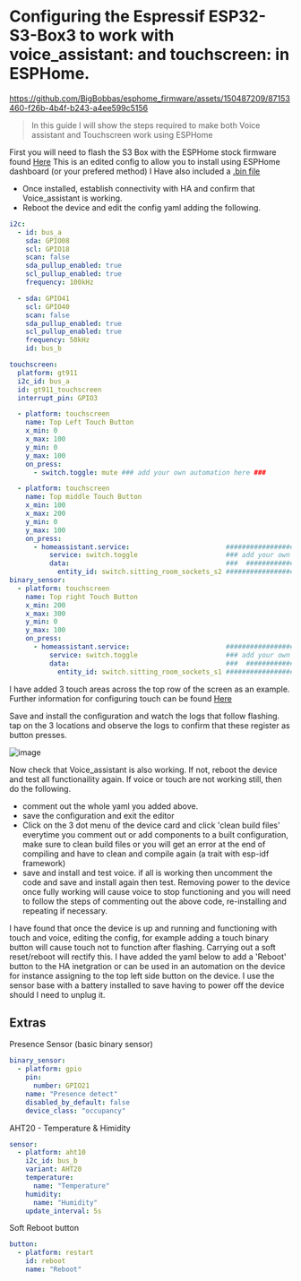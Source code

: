 # Configuring the Espressif ESP32-S3-Box3 to work with voice_assistant: and touchscreen: in ESPHome.


https://github.com/BigBobbas/esphome_firmware/assets/150487209/87153460-f26b-4b4f-b243-a4ee599c5156


>In this guide I will show the steps required to make both Voice assistant and Touchscreen work using ESPHome

First you will need to flash the S3 Box with the ESPHome stock firmware found [Here](<https://github.com/BigBobbas/esphome_firmware/blob/main/S3box3_personalised_in_progress/esp32-s3box3-esphome.yaml>) This is an edited config to allow you to install using ESPHome dashboard (or your prefered method) I Have also included a [.bin file](<https://github.com/BigBobbas/esphome_firmware/blob/main/S3box3_personalised_in_progress/esp32-s3-box-3-factory.bin>)
- Once installed, establish connectivity with HA and confirm that Voice_assistant is working.
- Reboot the device and edit the config yaml adding the following.
```yaml
i2c:
  - id: bus_a
    sda: GPIO08
    scl: GPIO18
    scan: false
    sda_pullup_enabled: true
    scl_pullup_enabled: true
    frequency: 100kHz

  - sda: GPIO41
    scl: GPIO40
    scan: false
    sda_pullup_enabled: true
    scl_pullup_enabled: true
    frequency: 50kHz
    id: bus_b

touchscreen:
  platform: gt911
  i2c_id: bus_a
  id: gt911_touchscreen
  interrupt_pin: GPIO3

  - platform: touchscreen
    name: Top Left Touch Button
    x_min: 0
    x_max: 100
    y_min: 0
    y_max: 100
    on_press:
      - switch.toggle: mute ### add your own automation here ###

  - platform: touchscreen
    name: Top middle Touch Button
    x_min: 100
    x_max: 200
    y_min: 0
    y_max: 100
    on_press:
      - homeassistant.service:                        ####################################      
          service: switch.toggle                      ### add your own automation here ###
          data:                                       ###  ##########################  ###
            entity_id: switch.sitting_room_sockets_s2 ####################################
binary_sensor:
  - platform: touchscreen
    name: Top right Touch Button
    x_min: 200
    x_max: 300
    y_min: 0
    y_max: 100
    on_press:
      - homeassistant.service:                        ####################################      
          service: switch.toggle                      ### add your own automation here ###
          data:                                       ###  ##########################  ###
            entity_id: switch.sitting_room_sockets_s1 ####################################

```
I have added 3 touch areas across the top row of the screen as an example. Further information for configuring touch can be found [Here](<https://esphome.io/components/touchscreen/index.html>)

Save and install the configuration and watch the logs that follow flashing. tap on the 3 locations and observe the logs to confirm that these register as button presses.

![image](https://github.com/BigBobbas/esphome_firmware/assets/150487209/7cc2f3e9-e660-4fda-8f00-0ea5ed89e6b5)

Now check that Voice_assistant is also working. If not, reboot the device and test all functionaility again.
If voice or touch are not working still, then do the following.
- comment out the whole yaml you added above.
- save the configuration and exit the editor
- Click on the 3 dot menu of the device card and click 'clean build files' everytime you comment out or add components to a built configuration, make sure to clean build files or you will get an error at the end of compiling and have to clean and compile again (a trait with esp-idf framework)
- save and install and test voice. if all is working then uncomment the code and save and install again then test. 
Removing power to the device once fully working will cause voice to stop functioning and you will need to follow the steps of commenting out the above code, re-installing and repeating if necessary.

I have found that once the device is up and running and functioning with touch and voice, editing the config, for example adding a touch binary button will cause touch not to function after flashing. Carrying out a soft reset/reboot will rectify this. I have added the yaml below to add a 'Reboot' button to the HA inetgration or can be used in an automation on the device for instance assigning to the top left side button on the device.
I use the sensor base with a battery installed to save having to power off the device should I need to unplug it.

## Extras
Presence Sensor (basic binary sensor)
```yaml
binary_sensor:
  - platform: gpio
    pin:
      number: GPIO21
    name: "Presence detect"
    disabled_by_default: false
    device_class: "occupancy"
```
AHT20 - Temperature & Himidity
```yaml
sensor:
  - platform: aht10
    i2c_id: bus_b
    variant: AHT20
    temperature:
      name: "Temperature"
    humidity:
      name: "Humidity"
    update_interval: 5s
```
Soft Reboot button
```yaml
button:
  - platform: restart
    id: reboot
    name: "Reboot"
```


